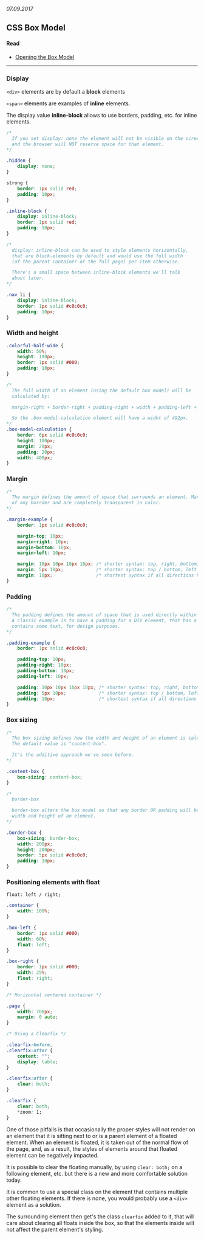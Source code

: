 *07.09.2017*

## CSS Box Model

#### Read
- [Opening the Box Model](http://learn.shayhowe.com/html-css/opening-the-box-model/)

---


### Display
`<div>` elements are by default a **block** elements

`<span>` elements are examples of **inline** elements.

The display value **inline-block** allows to use borders, padding, etc. for inline elements.

```css
/*
  If you set display: none the element will not be visible on the screen
  and the browser will NOT reserve space for that element.
*/

.hidden {
    display: none;
}

strong {
    border: 1px solid red;
    padding: 10px;
}

.inline-block {
    display: inline-block;
    border: 1px solid red;
    padding: 10px;
}

/*
  display: inline-block can be used to style elements horizontally,
  that are block-elements by default and would use the full width
  (of the parent container or the full page) per item otherwise.

  There's a small space between inline-block elements we'll talk
  about later.
*/

.nav li {
    display: inline-block;
    border: 1px solid #c0c0c0;
    padding: 10px;
}
```
### Width and height
```css
.colorful-half-wide {
    width: 50%;
    height: 100px;
    border: 1px solid #000;
    padding: 10px;
}

/*
  The full width of an element (using the default box model) will be
  calculated by:

  margin-right + border-right + padding-right + width + padding-left + border-left + margin-left

  So the .box-model-calculation element will have a widht of 492px.
*/
.box-model-calculation {
    border: 6px solid #c0c0c0;
    height: 100px;
    margin: 20px;
    padding: 20px;
    width: 400px;
}
```
### Margin
```css
/*
  The margin defines the amount of space that surrounds an element. Margins fall outside
  of any borrder and are completely transparent in color.
*/

.margin-example {
    border: 1px solid #c0c0c0;

    margin-top: 10px;
    margin-right: 10px;
    margin-bottom: 10px;
    margin-left: 10px;

    margin: 10px 10px 10px 10px; /* shorter syntax: top, right, bottom, left */
    margin: 5px 10px;            /* shorter syntax: top / bottom, left / right */
    margin: 10px;                /* shortest syntax if all directions have the same margin */
}
```
### Padding
```css
/*
  The padding defines the amount of space that is used directly within an element.
  A classic example is to have a padding for a DIV element, that has a border and
  contains some text, for design purposes.
*/

.padding-example {
    border: 1px solid #c0c0c0;

    padding-top: 10px;
    padding-right: 10px;
    padding-bottom: 10px;
    padding-left: 10px;

    padding: 10px 10px 10px 10px; /* shorter syntax: top, right, bottom, left */
    padding: 5px 10px;            /* shorter syntax: top / bottom, left / right */
    padding: 10px;                /* shortest syntax if all directions have the same padding */
}
```
### Box sizing
```css
/*
  The box sizing defines how the width and height of an element is calculated.
  The default value is "content-box".

  It's the additive approach we've seen before.
*/

.content-box {
    box-sizing: content-box;
}

/*
  border-box

  border-box alters the box model so that any border OR padding will be included in the
  width and height of an element.
*/

.border-box {
    box-sizing: border-box;
    width: 200px;
    height: 200px;
    border: 5px solid #c0c0c0;
    padding: 10px;
}
```
### Positioning elements with float
`float: left / right;`
```css
.container {
    width: 100%;
}

.box-left {
    border: 1px solid #000;
    width: 60%;
    float: left;
}

.box-right {
    border: 1px solid #000;
    width: 25%;
    float: right;
}

/* Horizontal centered container */

.page {
    width: 700px;
    margin: 0 auto;
}

/* Using a Clearfix */

.clearfix:before,
.clearfix:after {
    content: "";
    display: table;
}

.clearfix:after {
    clear: both;
}

.clearfix {
    clear: both;
    *zoom: 1;
}
```
One of those pitfalls is that occasionally the proper styles will not render on an element that it is sitting next to or is a parent element of a floated element. When an element is floated, it is taken out of the normal flow of the page, and, as a result, the styles of elements around that floated element can be negatively impacted.

It is possible to clear the floating manually, by using `clear: both;` on a following element, etc. but there is a new and more comfortable solution today.

It is common to use a special class on the element that contains multiple other floating elements. If there is none, you would probably use a `<div>` element as a solution.

The surrounding element then get's the class `clearfix` added to it, that will care about clearing all floats inside the box, so that the elements inside will not affect the parent element's styling.
